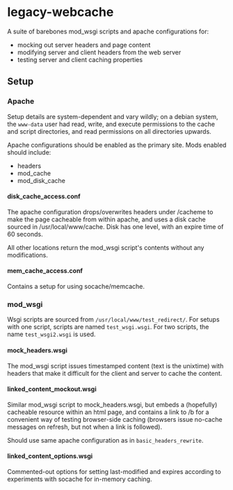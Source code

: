 # legacy-webcache

A suite of barebones mod_wsgi scripts and apache configurations for:
 * mocking out server headers and page content
 * modifying server and client headers from the web server
 * testing server and client caching properties

## Setup

### Apache

Setup details are system-dependent and vary wildly; on a debian system, the `www-data` user had read, write, and execute permissions to the cache and script directories, and read permissions on all directories upwards.

Apache configurations should be enabled as the primary site. Mods enabled should include:
 * headers
 * mod_cache
 * mod_disk_cache

#### disk_cache_access.conf

The apache configuration drops/overwrites headers under /cacheme to make the page cacheable from within apache, and uses a disk cache sourced in /usr/local/www/cache. Disk has one level, with an expire time of 60 seconds.

All other locations return the mod_wsgi script's contents without any modifications.

#### mem_cache_access.conf

Contains a setup for using socache/memcache.

### mod_wsgi

Wsgi scripts are sourced from `/usr/local/www/test_redirect/`. For
setups with one script, scripts are named `test_wsgi.wsgi`. For two
scripts, the name `test_wsgi2.wsgi` is used.

#### mock_headers.wsgi

The mod_wsgi script issues timestamped content (text is the unixtime)
with headers that make it difficult for the client and server to cache
the content.

#### linked_content_mockout.wsgi

Similar mod_wsgi script to mock_headers.wsgi, but embeds a (hopefully)
cacheable resource within an html page, and contains a link to /b for
a convenient way of testing browser-side caching (browsers issue
no-cache messages on refresh, but not when a link is followed).

Should use same apache configuration as in `basic_headers_rewrite`.

#### linked_content_options.wsgi

Commented-out options for setting last-modified and expires according to experiments with socache for in-memory caching.
